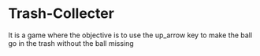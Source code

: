 # Trash-Collecter
It is a game where the objective is to use the up_arrow key to make the ball go in the trash without the ball missing
